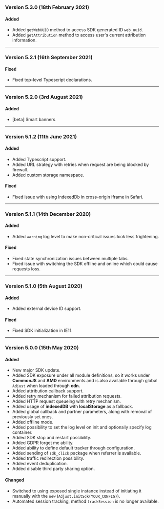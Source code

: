 ### Version 5.3.0 (18th February 2021)
#### Added
- Added `getWebUUID` method to access SDK generated ID `web_uuid`.
- Added `getAttribution` method to access user's current attribution information.

---
### Version 5.2.1 (16th September 2021)
#### Fixed
- Fixed top-level Typescript declarations.

---

### Version 5.2.0 (3rd August 2021)
#### Added
- [beta] Smart banners.

---

### Version 5.1.2 (11th June 2021)
#### Added
- Added Typescript support.
- Added URL strategy with retries when request are being blocked by firewall.
- Added custom storage namespace.

#### Fixed
- Fixed issue with using IndexedDb in cross-origin iframe in Safari.

---

### Version 5.1.1 (14th December 2020)
#### Added
- Added `warning` log level to make non-critical issues look less frightening.

#### Fixed
- Fixed state synchronization issues between multiple tabs.
- Fixed issue with switching the SDK offline and online which could cause requests loss.

---

### Version 5.1.0 (5th August 2020)
#### Added
- Added external device ID support.

#### Fixed
- Fixed SDK initialization in IE11.

---

### Version 5.0.0 (15th May 2020)
#### Added
- New major SDK update.
- Added SDK exposure under all module definitions, so it works under **CommonJS** and **AMD** environments and is also available through global `Adjust` when loaded through **cdn**.
- Added attribution callback support.
- Added retry mechanism for failed attribution requests.
- Added HTTP request queueing with retry mechanism.
- Added usage of **indexedDB** with **localStorage** as a fallback.
- Added global callback and partner parameters, along with removal of previously set ones.
- Added offline mode.
- Added possibility to set the log level on init and optionally specify log container.
- Added SDK stop and restart possibility.
- Added GDPR forget me ability.
- Added ability to define default tracker through configuration.
- Added sending of `sdk_click` package when referrer is available.
- Added traffic redirection possibility.
- Added event deduplication.
- Added disable third party sharing option.

#### Changed
- Switched to using exposed single instance instead of initiating it manually with the `new` (`Adjust.initSdk(YOUR_CONFIG)`).
- Automated session tracking, method `trackSession` is no longer available.
